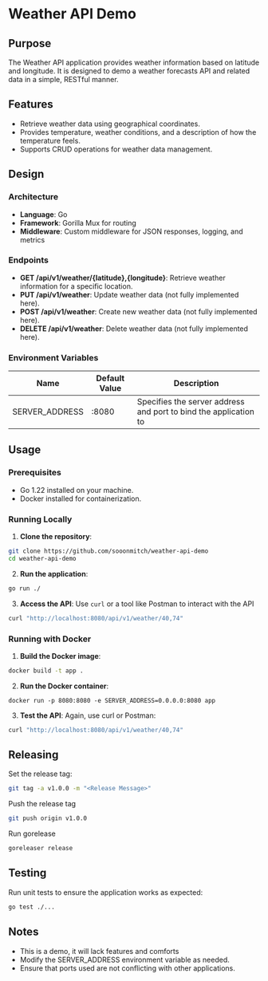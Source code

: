 # Weather API Demo

## Purpose
The Weather API application provides weather information based on latitude and longitude. It is designed to demo a weather forecasts API and related data in a simple, RESTful manner.

## Features
- Retrieve weather data using geographical coordinates.
- Provides temperature, weather conditions, and a description of how the temperature feels.
- Supports CRUD operations for weather data management.

## Design
### Architecture
- **Language**: Go
- **Framework**: Gorilla Mux for routing
- **Middleware**: Custom middleware for JSON responses, logging, and metrics

### Endpoints
- **GET /api/v1/weather/{latitude},{longitude}**: Retrieve weather information for a specific location.
- **PUT /api/v1/weather**: Update weather data (not fully implemented here).
- **POST /api/v1/weather**: Create new weather data (not fully implemented here).
- **DELETE /api/v1/weather**: Delete weather data (not fully implemented here).

### Environment Variables
| Name           | Default Value | Description                                                      |
| -------------- | ------------- | ---------------------------------------------------------------- |
| SERVER_ADDRESS | :8080         | Specifies the server address and port to bind the application to |

## Usage
### Prerequisites
- Go 1.22 installed on your machine.
- Docker installed for containerization.

### Running Locally
1. **Clone the repository**:

```bash
git clone https://github.com/sooonmitch/weather-api-demo
cd weather-api-demo
```
   
2. **Run the application**:
```bash
go run ./
```

3. **Access the API**: Use `curl` or a tool like Postman to interact with the API
```bash
curl "http://localhost:8080/api/v1/weather/40,74"
```

### Running with Docker
1. **Build the Docker image**:
```bash
docker build -t app .
```

2. **Run the Docker container**:
```
docker run -p 8080:8080 -e SERVER_ADDRESS=0.0.0.0:8080 app
```

3. **Test the API**: Again, use curl or Postman:
```bash
curl "http://localhost:8080/api/v1/weather/40,74"
```

## Releasing
Set the release tag:
```bash
git tag -a v1.0.0 -m "<Release Message>"
```

Push the release tag
```bash
git push origin v1.0.0
```

Run gorelease
```bash
goreleaser release
```

## Testing
Run unit tests to ensure the application works as expected:
```bash
go test ./...
```

## Notes
- This is a demo, it will lack features and comforts
- Modify the SERVER_ADDRESS environment variable as needed.
- Ensure that ports used are not conflicting with other applications.